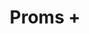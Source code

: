 ---
hackday: 02-liverpool
links:
  website: http://pearl.bluewhisper:9000/
summary: Paperless PROMS
team:
- '@ilinksinnovator'
title: Proms +
---